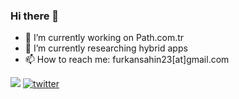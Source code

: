 ### Hi there 👋
- 🌱 I’m currently working on Path.com.tr
- 🔭 I’m currently researching hybrid apps
- 📫 How to reach me: furkansahin23[at]gmail.com


![](https://komarev.com/ghpvc/?username=swoorr)
[![twitter](https://img.shields.io/twitter/follow/furkansahins34?label=followers&logo=twitter&color=%23007ec6&style=flat)](https://twitter.com/furkansahins34)
